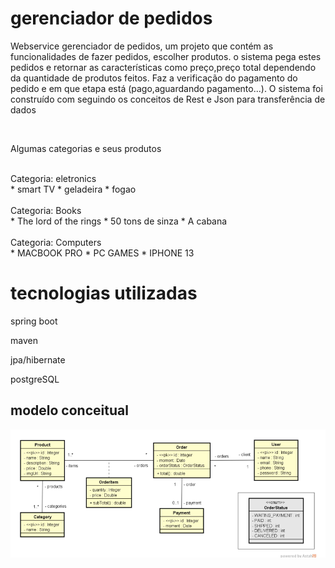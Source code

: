 # gerenciador de pedidos

Webservice gerenciador de pedidos, um projeto que contém as funcionalidades de fazer pedidos, escolher produtos. o sistema pega estes pedidos e retornar as características como preço,preço total dependendo da quantidade de produtos feitos. Faz a verificação do pagamento do pedido e em que etapa está (pago,aguardando pagamento...). O sistema foi construído com seguindo os conceitos de Rest e Json para transferência de dados
  
  <br>
  
  Algumas categorias e seus produtos
  
  <br>
  Categoria: eletronics
  <br>
    * smart TV
    * geladeira
    * fogao
 
 <br>
 <br>
   Categoria: Books
  <br>
    * The lord of the rings
    * 50 tons de sinza
    * A cabana
    
  <br>  
  <br>
  Categoria: Computers
  <br>
    * MACBOOK PRO
    * PC GAMES
    * IPHONE 13
  
  
# tecnologias utilizadas
  spring boot<p>
  maven<p>
  jpa/hibernate<p>
  postgreSQL
  
## modelo conceitual

<img src="https://github.com/guilhermewt/assets/blob/main/webservice%20pedidos.PNG">
